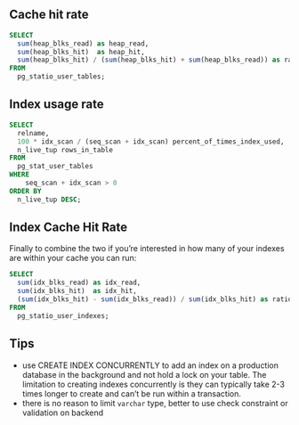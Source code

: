 ## Cache hit rate
```sql
SELECT 
  sum(heap_blks_read) as heap_read,
  sum(heap_blks_hit)  as heap_hit,
  sum(heap_blks_hit) / (sum(heap_blks_hit) + sum(heap_blks_read)) as ratio
FROM 
  pg_statio_user_tables;
```

## Index usage rate
```sql
SELECT 
  relname, 
  100 * idx_scan / (seq_scan + idx_scan) percent_of_times_index_used, 
  n_live_tup rows_in_table
FROM 
  pg_stat_user_tables
WHERE 
    seq_scan + idx_scan > 0 
ORDER BY 
  n_live_tup DESC;
```

## Index Cache Hit Rate
Finally to combine the two if you’re interested in how many of your indexes are within your cache you can run:
```sql
SELECT 
  sum(idx_blks_read) as idx_read,
  sum(idx_blks_hit)  as idx_hit,
  (sum(idx_blks_hit) - sum(idx_blks_read)) / sum(idx_blks_hit) as ratio
FROM 
  pg_statio_user_indexes;
```

## Tips
- use CREATE INDEX CONCURRENTLY to add an index on a production database in the background and not hold a lock on your table. The limitation to creating indexes concurrently is they can typically take 2-3 times longer  to create and can’t be run within a transaction.
- there is no reason to limit `varchar` type, better to use check constraint or validation on backend